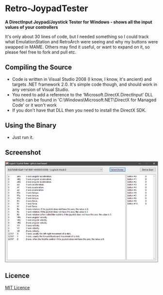 # Retro-JoypadTester
**A DirectInput Joypad/Joystick Tester for Windows - shows all the input values of your controllers**

It's only about 30 lines of code, but I needed something so I could track what EmulationStation and RetroArch were seeing and why my buttons were swapped in MAME. Others may find it useful, or want to expand on it, so please feel free to fork and pull etc.

## Compiling the Source

* Code is written in Visual Studio 2008 (I know, I know, it's ancient) and targets .NET framework 2.0. It's simple code though, and should work in any version of Visual Studio.
* You need to add a reference to the 'Microsoft.DirectX.DirectInput' DLL which can be found in 'C:\Windows\Microsoft.NET\DirectX for Managed Code' or it won't work
* If you don't have that DLL then you need to install the DirectX SDK.

## Using the Binary

* Just run it.

## Screenshot

![Retro-JoypadTester](https://raw.githubusercontent.com/Jaruzel/Retro-JoypadTester/master/screenshot.png)

## Licence

[MIT Licence](https://opensource.org/licenses/MIT)

